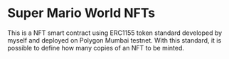 # Super Mario World NFTs

This is a NFT smart contract using ERC1155 token standard developed by myself and deployed on Polygon Mumbai testnet. With this standard, it is possible to define how many copies of an NFT to be minted.
